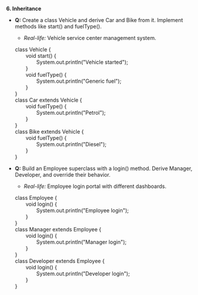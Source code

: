 **6. Inheritance**

- **Q:** Create a class Vehicle and derive Car and Bike from it. Implement methods like start() and fuelType().
  - *Real-life:* Vehicle service center management system.

  class Vehicle {\
`    `void start() {\
`        `System.out.println("Vehicle started");\
`    `}\
`    `void fuelType() {\
`        `System.out.println("Generic fuel");\
`    `}\
}\
class Car extends Vehicle {\
`    `void fuelType() {\
`        `System.out.println("Petrol");\
`    `}\
}\
class Bike extends Vehicle {\
`    `void fuelType() {\
`        `System.out.println("Diesel");\
`    `}\
}

- **Q:** Build an Employee superclass with a login() method. Derive Manager, Developer, and override their behavior.
  - *Real-life:* Employee login portal with different dashboards.

  class Employee {\
`    `void login() {\
`        `System.out.println("Employee login");\
`    `}\
}\
class Manager extends Employee {\
`    `void login() {\
`        `System.out.println("Manager login");\
`    `}\
}\
class Developer extends Employee {\
`    `void login() {\
`        `System.out.println("Developer login");\
`    `}\
}